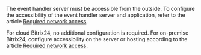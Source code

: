 The event handler server must be accessible from the outside. To configure the accessibility of the event handler server and application, refer to the article [Required network access](/api-reference/cloud-and-on-premise/network-access.html).

For cloud Bitrix24, no additional configuration is required. For on-premise Bitrix24, configure accessibility on the server or hosting according to the article [Required network access](/api-reference/cloud-and-on-premise/network-access.html).
